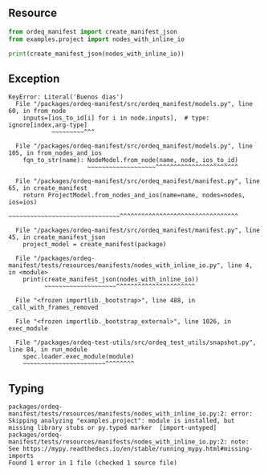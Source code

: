 ## Resource

```python
from ordeq_manifest import create_manifest_json
from examples.project import nodes_with_inline_io

print(create_manifest_json(nodes_with_inline_io))

```

## Exception

```text
KeyError: Literal('Buenos dias')
  File "/packages/ordeq-manifest/src/ordeq_manifest/models.py", line 60, in from_node
    inputs=[ios_to_id[i] for i in node.inputs],  # type: ignore[index,arg-type]
            ~~~~~~~~~^^^

  File "/packages/ordeq-manifest/src/ordeq_manifest/models.py", line 105, in from_nodes_and_ios
    fqn_to_str(name): NodeModel.from_node(name, node, ios_to_id)
                      ~~~~~~~~~~~~~~~~~~~^^^^^^^^^^^^^^^^^^^^^^^

  File "/packages/ordeq-manifest/src/ordeq_manifest/manifest.py", line 65, in create_manifest
    return ProjectModel.from_nodes_and_ios(name=name, nodes=nodes, ios=ios)
           ~~~~~~~~~~~~~~~~~~~~~~~~~~~~~~~^^^^^^^^^^^^^^^^^^^^^^^^^^^^^^^^^

  File "/packages/ordeq-manifest/src/ordeq_manifest/manifest.py", line 45, in create_manifest_json
    project_model = create_manifest(package)

  File "/packages/ordeq-manifest/tests/resources/manifests/nodes_with_inline_io.py", line 4, in <module>
    print(create_manifest_json(nodes_with_inline_io))
          ~~~~~~~~~~~~~~~~~~~~^^^^^^^^^^^^^^^^^^^^^^

  File "<frozen importlib._bootstrap>", line 488, in _call_with_frames_removed

  File "<frozen importlib._bootstrap_external>", line 1026, in exec_module

  File "/packages/ordeq-test-utils/src/ordeq_test_utils/snapshot.py", line 84, in run_module
    spec.loader.exec_module(module)
    ~~~~~~~~~~~~~~~~~~~~~~~^^^^^^^^

```

## Typing

```text
packages/ordeq-manifest/tests/resources/manifests/nodes_with_inline_io.py:2: error: Skipping analyzing "examples.project": module is installed, but missing library stubs or py.typed marker  [import-untyped]
packages/ordeq-manifest/tests/resources/manifests/nodes_with_inline_io.py:2: note: See https://mypy.readthedocs.io/en/stable/running_mypy.html#missing-imports
Found 1 error in 1 file (checked 1 source file)

```